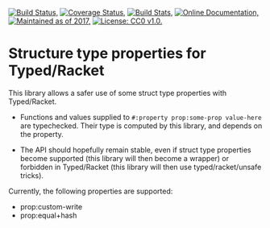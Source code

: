 [![Build Status,](https://img.shields.io/travis/jsmaniac/typed-struct-props/master.svg)](https://travis-ci.org/jsmaniac/typed-struct-props)
[![Coverage Status,](https://img.shields.io/codecov/c/github/jsmaniac/typed-struct-props/master.svg)](https://codecov.io/gh/jsmaniac/typed-struct-props)
[![Build Stats,](https://img.shields.io/badge/build-stats-blue.svg)](http://jsmaniac.github.io/travis-stats/#jsmaniac/typed-struct-props)
[![Online Documentation,](https://img.shields.io/badge/docs-online-blue.svg)](http://docs.racket-lang.org/typed-struct-props/)
[![Maintained as of 2017,](https://img.shields.io/maintenance/yes/2017.svg)](https://github.com/jsmaniac/typed-struct-props/issues)
[![License: CC0 v1.0.](https://img.shields.io/badge/license-CC0-blue.svg)](https://creativecommons.org/publicdomain/zero/1.0/)

Structure type properties for Typed/Racket
==========================================

This library allows a safer use of some struct type properties with
Typed/Racket.

* Functions and values supplied to `#:property prop:some-prop value-here` are
  typechecked. Their type is computed by this library, and depends on the
  property.

* The API should hopefully remain stable, even if struct type properties
  become supported (this library will then become a wrapper) or forbidden in
  Typed/Racket (this library will then use typed/racket/unsafe tricks).

Currently, the following properties are supported:

* prop:custom-write
* prop:equal+hash